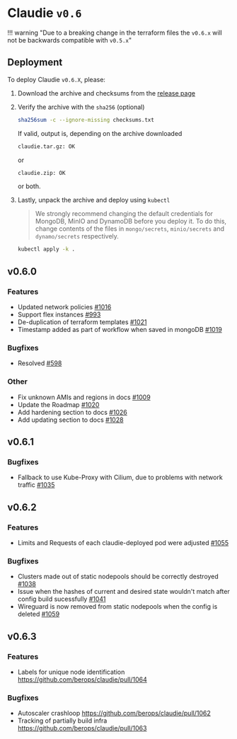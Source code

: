 # Claudie `v0.6`

!!! warning "Due to a breaking change in the terraform files the `v0.6.x` will not be backwards compatible with `v0.5.x`"

## Deployment

To deploy Claudie `v0.6.X`, please:

1. Download the archive and checksums from the [release page](https://github.com/berops/claudie/releases)

2. Verify the archive with the `sha256` (optional)

    ```sh
    sha256sum -c --ignore-missing checksums.txt
    ```

   If valid, output is, depending on the archive downloaded

    ```sh
    claudie.tar.gz: OK
    ```

   or

    ```sh
    claudie.zip: OK
    ```

   or both.

3. Lastly, unpack the archive and deploy using `kubectl`

   > We strongly recommend changing the default credentials for MongoDB, MinIO and DynamoDB before you deploy it. To do this, change contents of the files in `mongo/secrets`, `minio/secrets` and `dynamo/secrets` respectively.

    ```sh
    kubectl apply -k .
    ```

## v0.6.0

### Features
- Updated network policies [#1016](https://github.com/berops/claudie/pull/1016)
- Support flex instances [#993](https://github.com/berops/claudie/pull/993)
- De-duplication of terraform templates [#1021](https://github.com/berops/claudie/pull/1021)
- Timestamp added as part of workflow when saved in mongoDB [#1019](https://github.com/berops/claudie/pull/1019)

### Bugfixes
- Resolved [#598](https://github.com/berops/claudie/issues/598)

### Other
- Fix unknown AMIs and regions in docs [#1009](https://github.com/berops/claudie/pull/1009)
- Update the Roadmap [#1020](https://github.com/berops/claudie/pull/1020)
- Add hardening section to docs [#1026](https://github.com/berops/claudie/pull/1026)
- Add updating section to docs [#1028](https://github.com/berops/claudie/pull/1028)


## v0.6.1

### Bugfixes
- Fallback to use Kube-Proxy with Cilium, due to problems with network traffic  [#1035](https://github.com/berops/claudie/pull/1035)


## v0.6.2

### Features
- Limits and Requests of each claudie-deployed pod were adjusted [#1055](https://github.com/berops/claudie/pull/1055)

### Bugfixes
- Clusters made out of static nodepools should be correctly destroyed [#1038](https://github.com/berops/claudie/pull/1038)
- Issue when the hashes of current and desired state wouldn't match after config build sucessfully  [#1041](https://github.com/berops/claudie/pull/1041)
- Wireguard is now removed from static nodepools when the config is deleted [#1059](https://github.com/berops/claudie/pull/1059)


## v0.6.3

### Features
* Labels for unique node identification  https://github.com/berops/claudie/pull/1064

### Bugfixes
* Autoscaler crashloop https://github.com/berops/claudie/pull/1062
* Tracking of partially build infra https://github.com/berops/claudie/pull/1063


